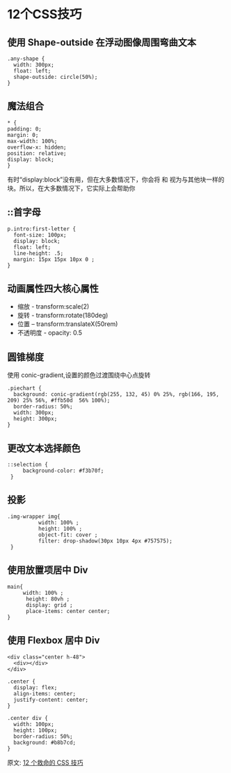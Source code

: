 # 12个CSS技巧
## 使用 Shape-outside 在浮动图像周围弯曲文本
``` 
.any-shape {
  width: 300px;
  float: left;
  shape-outside: circle(50%);
}
```
##  魔法组合
``` 
* {
padding: 0;
margin: 0;
max-width: 100%;
overflow-x: hidden;
position: relative;
display: block;
}
```
有时“display:block”没有用，但在大多数情况下，你会将 <a> 和 <span> 视为与其他块一样的块。所以，在大多数情况下，它实际上会帮助你
## ::首字母
``` 
p.intro:first-letter {
  font-size: 100px;
  display: block;
  float: left;
  line-height: .5;
  margin: 15px 15px 10px 0 ;
}
```
## 动画属性四大核心属性
- 缩放 - transform:scale(2)
- 旋转 - transform:rotate(180deg)
- 位置 – transform:translateX(50rem)
- 不透明度 - opacity: 0.5
## 圆锥梯度
使用 conic-gradient,设置的颜色过渡围绕中心点旋转
``` 
.piechart {
  background: conic-gradient(rgb(255, 132, 45) 0% 25%, rgb(166, 195, 209) 25% 56%, #ffb50d  56% 100%);
  border-radius: 50%;
  width: 300px;
  height: 300px;
}
```
## 更改文本选择颜色
``` 
::selection {
     background-color: #f3b70f;
 }
```
## 投影
``` 
.img-wrapper img{
          width: 100% ;
          height: 100% ;
          object-fit: cover ;
          filter: drop-shadow(30px 10px 4px #757575);
 }

```
## 使用放置项居中 Div
``` 
main{
     width: 100% ;
      height: 80vh ;
      display: grid ;
      place-items: center center;
}
```
## 使用 Flexbox 居中 Div
``` 
<div class="center h-48">
  <div></div>
</div>

.center {
  display: flex;
  align-items: center;
  justify-content: center;
}

.center div {
  width: 100px;
  height: 100px;
  border-radius: 50%;
  background: #b8b7cd;
}

```

原文:
[12 个救命的 CSS 技巧](https://juejin.cn/post/7024372412632268813)

